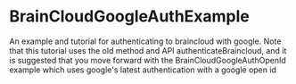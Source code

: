 # BrainCloudGoogleAuthExample
An example and tutorial for authenticating to braincloud with google. Note that this tutorial uses the old method and API authenticateBraincloud, and it is suggested that you move forward with the BrainCloudGoogleAuthOpenId example which uses google's latest authentication with a google open id 
